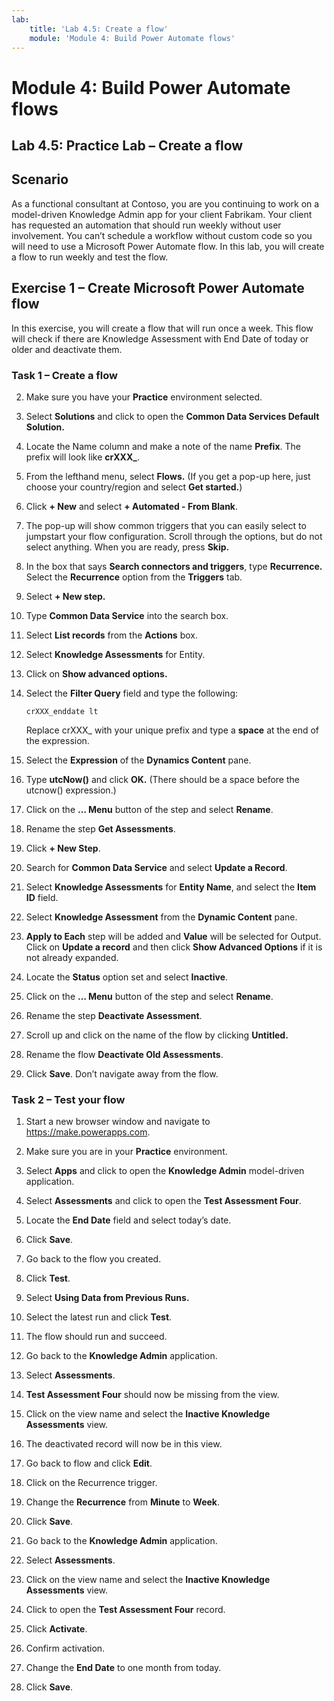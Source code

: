 ```yaml
---
lab:
    title: 'Lab 4.5: Create a flow'
    module: 'Module 4: Build Power Automate flows'
---
```


Module 4: Build Power Automate flows
========================

## Lab 4.5: Practice Lab – Create a flow

Scenario
--------

As a functional consultant at Contoso, you are you continuing to work on a
model-driven Knowledge Admin app for your client Fabrikam. Your client has
requested an automation that should run weekly without user involvement. You
can’t schedule a workflow without custom code so you will need to use a
Microsoft Power Automate flow. In this lab, you will create a flow to run weekly and
test the flow.

Exercise 1 – Create Microsoft Power Automate flow
-----------------------------------

In this exercise, you will create a flow that will run once a week. This flow
will check if there are Knowledge Assessment with End Date of today or older and
deactivate them.

### Task 1 – Create a flow

2.  Make sure you have your **Practice** environment selected.

3.  Select **Solutions** and click to open the **Common Data Services Default Solution.**

4.  Locate the Name column and make a note of the name **Prefix**. The prefix
    will look like **crXXX_**.

5.  From the lefthand menu, select **Flows.** (If you get a pop-up here, just choose your country/region and select **Get started.**)

6.  Click **+ New** and select **+ Automated - From Blank**.

7.  The pop-up will show common triggers that you can easily select to jumpstart your flow configuration. Scroll through the options, but do not select anything. When you are ready, press **Skip.**

8. In the box that says **Search connectors and triggers**, type **Recurrence.** Select the **Recurrence** option from the **Triggers** tab.

9. Select **+ New step.**

10. Type **Common Data Service** into the search box.

11. Select **List records** from the **Actions** box. 

13. Select **Knowledge Assessments** for Entity.

14. Click on **Show advanced options.**

16. Select the **Filter Query** field and type the following:

        crXXX_enddate lt 
        
     Replace crXXX_ with your unique prefix and type a **space** at the end of the expression.

17. Select the **Expression** of the **Dynamics Content** pane.

18. Type **utcNow()** and click **OK.** (There should be a space before the utcnow() expression.)

19. Click on the **… Menu** button of the step and select **Rename**.

20. Rename the step **Get Assessments**.

21. Click **+ New Step**.

22. Search for **Common Data Service** and select **Update a Record**.

23. Select **Knowledge Assessments**
    for **Entity Name**, and select the **Item ID** field.

24. Select **Knowledge Assessment** from the **Dynamic Content** pane.

25. **Apply to Each** step will be added and **Value** will be selected for Output. Click on **Update a record** and then click **Show Advanced Options** if it is not already expanded.

26. Locate the **Status** option set and select **Inactive**.

27. Click on the **… Menu** button of the step and select **Rename**.

28. Rename the step **Deactivate Assessment**.

29. Scroll up and click on the name of the flow by clicking **Untitled.**

30. Rename the flow **Deactivate Old Assessments**.

31. Click **Save**. Don’t navigate away from the flow.

### Task 2 – Test your flow

1.  Start a new browser window and navigate to https://make.powerapps.com.

2.  Make sure you are in your **Practice** environment.

3.  Select **Apps** and click to open the **Knowledge Admin** model-driven application.

4.  Select **Assessments** and click to open the **Test Assessment Four**.

5.  Locate the **End Date** field and select today’s date.

6.  Click **Save**.

7.  Go back to the flow you created.

8.  Click **Test**.

9.  Select **Using Data from Previous Runs.**

10. Select the latest run and click **Test**.

11. The flow should run and succeed.

12. Go back to the **Knowledge Admin** application.

13. Select **Assessments**.

14. **Test Assessment Four** should now be missing from the view.

15. Click on the view name and select the **Inactive Knowledge Assessments**
    view.

16. The deactivated record will now be in this view.

17. Go back to flow and click **Edit**.

18. Click on the Recurrence trigger.

19. Change the **Recurrence** from **Minute** to **Week**.

20. Click **Save**.

21. Go back to the **Knowledge Admin** application.

22. Select **Assessments**.

23. Click on the view name and select the **Inactive Knowledge Assessments**
    view.

24. Click to open the **Test Assessment Four** record.

25. Click **Activate**.

26. Confirm activation.

27. Change the **End Date** to one month from today.

28. Click **Save**.
